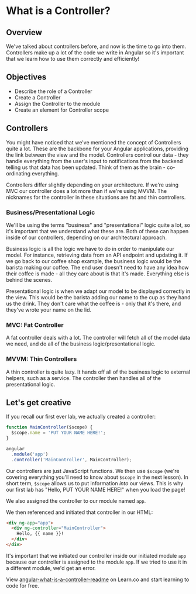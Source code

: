 # What is a Controller?

## Overview

We've talked about controllers before, and now is the time to go into them. Controllers make up a lot of the code we write in Angular so it's important that we learn how to use them correctly and efficiently!

## Objectives

- Describe the role of a Controller
- Create a Controller
- Assign the Controller to the module
- Create an element for Controller scope

## Controllers

You might have noticed that we've mentioned the concept of Controllers quite a lot. These are the backbone for your Angular applications, providing the link between the view and the model. Controllers control our data - they handle everything from the user's input to notifications from the backend telling us that data has been updated. Think of them as the brain - co-ordinating everything.

Controllers differ slightly depending on your architecture. If we're using MVC our controller does a lot more than if we're using MVVM. The nicknames for the controller in these situations are fat and thin controllers.

### Business/Presentational Logic

We'll be using the terms "business" and "presentational" logic quite a lot, so it's important that we understand what these are. Both of these can happen inside of our controllers, depending on our architectural approach.

Business logic is all the logic we have to do in order to manipulate our model. For instance, retrieving data from an API endpoint and updating it. If we go back to our coffee shop example, the business logic would be the barista making our coffee. The end user doesn't need to have any idea how their coffee is made - all they care about is that it's made. Everything else is behind the scenes.

Presentational logic is when we adapt our model to be displayed correctly in the view. This would be the barista adding our name to the cup as they hand us the drink. They don't care what the coffee is - only that it's there, and they've wrote your name on the lid.

### MVC: Fat Controller  

A fat controller deals with a lot. The controller will fetch all of the model data we need, and do all of the business logic/presentational logic.

### MVVM: Thin Controllers

A thin controller is quite lazy. It hands off all of the business logic to external helpers, such as a service. The controller then handles all of the presentational logic.

## Let's get creative

If you recall our first ever lab, we actually created a controller:

```js
function MainController($scope) {
  $scope.name = 'PUT YOUR NAME HERE!';
}

angular
  .module('app')
  .controller('MainController', MainController);
```
Our controllers are just JavaScript functions. We then use `$scope` (we're covering everything you'll need to know about `$scope` in the next lesson). In short term, `$scope` allows us to put information *into* our views. This is why our first lab has "Hello, PUT YOUR NAME HERE!" when you load the page!

We also assigned the controller to our module named `app`.

We then referenced and initiated that controller in our HTML:

```html
<div ng-app="app">
  <div ng-controller="MainController">
    Hello, {{ name }}!
  </div>
</div>
```

It's important that we initiated our controller inside our initiated module `app` because our controller is assigned to the module `app`. If we tried to use it in a different module, we'd get an error.
<p data-visibility='hidden'>View <a href='https://learn.co/lessons/angular-what-is-a-controller-readme' title='angular-what-is-a-controller-readme'>angular-what-is-a-controller-readme</a> on Learn.co and start learning to code for free.</p>
